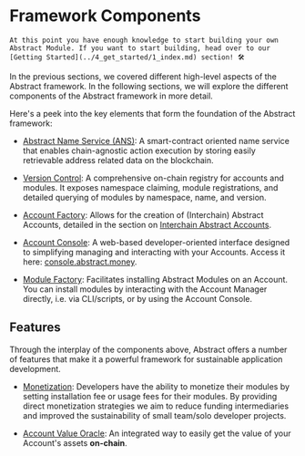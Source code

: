 # Framework Components

```admonish info
At this point you have enough knowledge to start building your own Abstract Module. If you want to start building, head over to our [Getting Started](../4_get_started/1_index.md) section! 🛠️
```

In the previous sections, we covered different high-level aspects of the Abstract framework. In the following sections, we
will explore the different components of the Abstract framework in more detail.

Here's a peek into the key elements that form the foundation of the Abstract framework:

- [Abstract Name Service (ANS)](./1_ans.md): A smart-contract oriented name service that enables chain-agnostic action execution
  by storing easily retrievable address related data on the blockchain.

- [Version Control](./2_version_control.md): A comprehensive on-chain registry for accounts and modules.
  It exposes namespace claiming, module
  registrations, and detailed querying of modules by namespace, name, and version.

- [Account Factory](./3_account_factory.md): Allows for the creation of (Interchain) Abstract Accounts, detailed in
  the section on [Interchain Abstract Accounts](../3_framework/8_ibc.md).

- [Account Console](./4_account_console.md): A web-based developer-oriented interface designed to simplifying managing and
  interacting with your Accounts. Access it here: [console.abstract.money](https://console.abstract.money).

- [Module Factory](./5_module_factory.md): Facilitates installing Abstract Modules on an Account.
  You can install modules by interacting with the Account Manager directly, i.e. via CLI/scripts, or by using the Account Console.

## Features

Through the interplay of the components above, Abstract offers a number of features that make it a powerful framework for sustainable application development.

- [Monetization](./6_monetization.md): Developers have the ability to monetize their modules by setting
  installation fee or usage fees for
  their modules. By providing direct monetization strategies we aim to reduce funding intermediaries and improved the sustainability of small team/solo developer projects.
  
- [Account Value Oracle](./7_oracle.md): An integrated way to easily get the value of your Account's assets **on-chain**.
